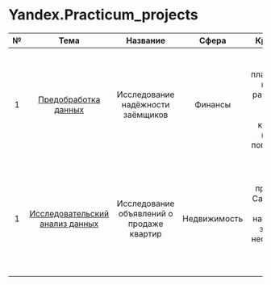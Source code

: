 # Yandex.Practicum_projects

| № | Тема | Название             | Сфера | Краткое описание   | Стек   |
|:-:|:----:|:--------------------:|:-----:|:------------------:|:------:|
| 1 | [Предобработка данных](https://github.com/LeonidStarykh/Yandex.Practicum_projects/tree/main/01.%20Предобработка%20данных) | Исследование надёжности заёмщиков | Финансы | По имеющейся статистике платёжеспособности клиентов нужно разобраться, влияет ли семейное положение и количество детей клиента на факт погашения кредита в срок | `python` `pandas` `pymystem3` |
| 1 | [Исследовательский анализ данных](https://github.com/LeonidStarykh/Yandex.Practicum_projects/tree/main/02.%20Исследовательский%20анализ%20данных) | Исследование объявлений о продаже квартир | Недвижимость | С помощью объявлений о продаже квартир в Санкт-Петербурге и соседних населённых пунктах за несколько лет необходимо выявить предложения с аномальной стоимостью | `python` `pandas` `matplotlib` `numpy` |
